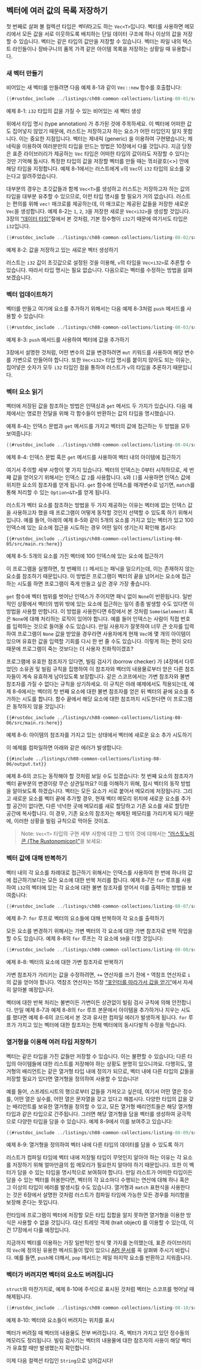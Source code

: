 ## 벡터에 여러 값의 목록 저장하기

첫 번째로 살펴 볼 컬렉션 타입은 *벡터*라고도 하는 `Vec<T>`입니다. 벡터를
사용하면 메모리에서 모든 값을 서로 이웃하도록 배치하는 단일 데이터 구조에 하나
이상의 값을 저장할 수 있습니다. 벡터는 같은 타입의 값만을 저장할 수 있습니다.
벡터는 파일 내의 텍스트 라인들이나 장바구니의 품목 가격 같은 아이템 목록을
저장하는 상황일 때 유용합니다.

### 새 벡터 만들기

비어있는 새 벡터를 만들려면 다음 예제 8-1과 같이 `Vec::new` 함수를
호출합니다:

```rust
{{#rustdoc_include ../listings/ch08-common-collections/listing-08-01/src/main.rs:here}}
```

<span class="caption">예제 8-1: `i32` 타입의 값을 가질 수 있는 비어있는 새 벡터
생성</span>

위에서 타입 명시 (type annotation) 가 추가된 것에 주목하세요. 이 벡터에 어떠한
값도 집어넣지 않았기 때문에, 러스트는 저장하고자 하는 요소가 어떤 타입인지
알지 못합니다. 이는 중요한 지점입니다. 벡터는 제네릭 (generic) 을 이용하여 구현됐습니다;
제네릭을 이용하여 여러분만의 타입을 만드는 방법은 10장에서 다룰 것입니다.
지금 당장은 표준 라이브러리가 제공하는 `Vec` 타입은 어떠한 타입의 값이라도 저장할
수 있다는 것만 기억해 둡시다. 특정한 타입의 값을 저장할 벡터를 만들 때는
꺾쇠괄호(<>) 안에 해당 타입을 지정합니다. 예제 8-1에서는 러스트에게
`v`의 `Vec`이 `i32` 타입의 요소를 갖는다고 알려주었습니다.

대부분의 경우는 초깃값들과 함께 `Vec<T>`를 생성하고 러스트는 저장하고자
하는 값의 타입을 대부분 유추할 수 있으므로, 이런 타입 명시를 할 필요가 거의
없습니다. 러스트는 편의를 위해 `vec!` 매크로를 제공하는데, 이 매크로는
제공된 값들을 저장한 새로운 `Vec`을 생성합니다. 예제 8-2는 `1`, `2`,
`3`을 저장한 새로운 `Vec<i32>`을 생성할 것입니다.
3장의 [“데이터 타입”][data-types]<!-- ignore -->절에서 본 것처럼,
기본 정수형이 `i32`기 때문에 여기서도 타입은 `i32`입니다.

```rust
{{#rustdoc_include ../listings/ch08-common-collections/listing-08-02/src/main.rs:here}}
```

<span class="caption">예제 8-2: 값을 저장하고 있는 새로운 벡터
생성하기</span>

러스트는 `i32` 값이 초깃값으로 설정된 것을 이용해, `v`의 타입을 `Vec<i32>`로
추론할 수 있습니다. 따라서 타입 명시는 필요 없습니다. 다음으로는 벡터를
수정하는 방법을 살펴보겠습니다.

### 벡터 업데이트하기

벡터를 만들고 여기에 요소를 추가하기 위해서는 다음 예제 8-3처럼
`push` 메서드를 사용할 수 있습니다:

```rust
{{#rustdoc_include ../listings/ch08-common-collections/listing-08-03/src/main.rs:here}}
```

<span class="caption">예제 8-3: `push` 메서드를 사용하여 벡터에 값을
추가하기</span>

3장에서 설명한 것처럼, 어떤 변수의 값을 변경하려면 `mut` 키워드를 사용하여
해당 변수를 가변으로 만들어야 합니다. 또한 `Vec<i32>` 타입 명시를 붙이지
않아도 되는 이유는, 집어넣은 숫자가 모두 `i32` 타입인 점을 통하여
러스트가 `v`의 타입을 추론하기 때문입니다.

### 벡터 요소 읽기

벡터에 저장된 값을 참조하는 방법은 인덱싱과 `get` 메서드 두 가지가 있습니다.
다음 예제에서는 명료한 전달을 위해 각 함수들이 반환하는 값의 타입을
명시했습니다.

예제 8-4는 인덱스 문법과 `get` 메서드를 가지고 벡터의 값에
접근하는 두 방법을 모두 보여줍니다:

```rust
{{#rustdoc_include ../listings/ch08-common-collections/listing-08-04/src/main.rs:here}}
```

<span class="caption">예제 8-4: 인덱스 문법 혹은 `get` 메서드를 사용하여
벡터 내의 아이템에 접근하기</span>

여기서 주의할 세부 사항이 몇 가지 있습니다. 벡터의 인덱스는 0부터 시작하므로,
세 번째 값을 얻어오기 위해서는 인덱스 값 `2`를 사용합니다.
`&`와 `[]`를 사용하면 인덱스 값에 위치한 요소의 참조자를 얻게 됩니다.
`get` 함수에 인덱스를 매개변수로 넘기면, `match`를 통해 처리할 수 있는
`Option<&T>`를 얻게 됩니다.

러스트가 벡터 요소를 참조하는 방법을 두 가지 제공하는 이유는 벡터에
없는 인덱스 값을 사용하고자 했을 때 프로그램이 어떻게 동작할
것인지 선택할 수 있도록 하기 위해서입니다. 예를 들어, 아래의 예제 8-5와
같이 5개의 요소를 가지고 있는 벡터가 있고 100 인덱스에 있는 요소에
접근을 시도하는 경우 어떤 일이 생기는지 확인해 봅시다:

```rust,should_panic,panics
{{#rustdoc_include ../listings/ch08-common-collections/listing-08-05/src/main.rs:here}}
```

<span class="caption">예제 8-5: 5개의 요소를 가진 벡터에 100 인덱스에 있는
요소에 접근하기</span>

이 프로그램을 실행하면, 첫 번째의 `[]` 메서드는 패닉을 일으키는데,
이는 존재하지 않는 요소를 참조하기 때문입니다. 이 방법은 프로그램이
벡터의 끝을 넘어서는 요소에 접근하는 시도를 하면 프로그램이 죽게
만들고 싶은 경우 가장 좋습니다.

`get` 함수에 벡터 범위를 벗어난 인덱스가 주어지면 패닉 없이 `None`이
반환됩니다. 일반적인 상황에서 벡터의 범위 밖에 있는 요소에 접근하는 일이
종종 발생할 수도 있다면 이 방법을 사용할 만합니다. 이 방법을 사용한다면
6장에서 본 것처럼 `Some(&element)` 혹은 `None`에 대해 처리하는 로직이
있어야 합니다. 예를 들어 인덱스는 사람이 직접 번호를 입력하는 것으로
들어올 수도 있습니다. 만일 사용자가 잘못하여 너무 큰 숫자를 입력하여
프로그램이 `None` 값을 받았을 경우라면 사용자에게 현재 `Vec`에
몇 개의 아이템이 있으며 유효한 값을 입력할 기회를 다시 한 번 줄 수도
있습니다. 이렇게 하는 편이 오타 때문에 프로그램이 죽는 것보다는 더 사용자
친화적이겠죠?

프로그램에 유효한 참조자가 있다면, 빌림 검사기 (borrow checker) 가 (4장에서
다루었던) 소유권 및 빌림 규칙을 집행하여 이 참조자와 벡터의 내용물로부터
얻은 다른 참조자들이 계속 유효하게 남아있도록 보장합니다. 같은 스코프에서는
가변 참조자와 불변 참조자를 가질 수 없다는 규칙을 상기하세요.
이 규칙은 아래 예제에서도 적용되는데, 예제 8-6에서는 벡터의 첫 번째
요소에 대한 불변 참조자를 얻은 뒤 벡터의 끝에 요소를 추가하는 시도를
합니다. 함수 끝에서 해당 요소에 대한 참조까지 시도한다면 이 프로그램은 동작하지
않을 것입니다:


```rust,ignore,does_not_compile
{{#rustdoc_include ../listings/ch08-common-collections/listing-08-06/src/main.rs:here}}
```

<span class="caption">예제 8-6: 아이템의 참조자를 가지고 있는 상태에서
벡터에 새로운 요소 추가 시도하기</span>

이 예제를 컴파일하면 아래와 같은 에러가 발생합니다:

```console
{{#include ../listings/ch08-common-collections/listing-08-06/output.txt}}
```


예제 8-6의 코드는 동작해야 할 것처럼 보일 수도 있겠습니다:
첫 번째 요소의 참조자가 벡터 끝부분의 변경이랑 무슨 상관일까요?
이를 이해하기 위해, 잠시 벡터의 동작 방법을 알아보도록 하겠습니다.
벡터는 모든 요소가 서로 붙어서 메모리에 저장됩니다. 그리고 새로운
요소를 벡터 끝에 추가할 경우, 현재 벡터 메모리 위치에 새로운 요소를
추가할 공간이 없다면, 다른 넉넉한 곳에 메모리를 새로 할당하고 기존
요소를 새로 할당한 공간에 복사합니다. 이 경우, 기존 요소의 참조자는
해제된 메모리를 가리키게 되기 때문에, 이러한 상황을 빌림 규칙으로
막아둔 것이죠.

> Note: `Vec<T>` 타입의 구현 세부 사항에 대한 그 밖의 것에 대해서는
> [“러스토노미콘 (The Rustonomicon)”][nomicon]을 보세요:

### 벡터 값에 대해 반복하기

벡터 내의 각 요소를 차례대로 접근하기 위해서는 인덱스를 사용하여
한 번에 하나의 값에 접근하기보다는 모든 요소에 대한 반복 처리를 합니다.
예제 8-7은 `for` 루프를 사용하여 `i32`의 벡터에 있는 각 요소에 대한
불변 참조자를 얻어서 이를 출력하는 방법을 보여줍니다:

```rust
{{#rustdoc_include ../listings/ch08-common-collections/listing-08-07/src/main.rs:here}}
```

<span class="caption">예제 8-7: `for` 루프로 벡터의 요소들에 대해
반복하여 각 요소를 출력하기</span>

모든 요소를 변경하기 위해서는 가변 벡터의 각 요소에 대한 가변
참조자로 반복 작업을 할 수도 있습니다. 예제 8-8의 `for` 루프는
각 요소에 `50`을 더할 것입니다:

```rust
{{#rustdoc_include ../listings/ch08-common-collections/listing-08-08/src/main.rs:here}}
```

<span class="caption">예제 8-8: 벡터의 요소에 대한 가변 참조자로
반복하기</span>

가변 참조자가 가리키는 값을 수정하려면,
`+=` 연산자를 쓰기 전에 `*` 역참조 연산자로 `i`의 값을 얻어야 합니다.
역참조 연산자는 15장
[“포인터를 따라가서 값을 얻기”][deref]에서
자세히 알아볼 예정입니다.

벡터에 대한 반복 처리는 불변이든 가변이든 상관없이 빌림 검사 규칙에
의해 안전합니다. 만일 예제 8-7과 예제 8-8의 `for` 루프
본문에서 아이템을 추가하거나 지우는 시도를 했다면 예제 8-6의
코드에서 본 것과 유사한 컴파일 에러가 발생하게 됩니다. `for` 루프가
가지고 있는 벡터에 대한 참조자는 전체 벡터에의 동시다발적 수정을
막습니다.

### 열거형을 이용해 여러 타입 저장하기

벡터는 같은 타입을 가진 값들만 저장할 수 있습니다. 이는 불편할
수 있습니다; 다른 타입의 아이템들에 대한 리스트를 저장해야 하는 상황도
분명히 있으니까요. 다행히도, 열거형의 배리언트는 같은 열거형 타입
내에 정의가 되므로, 벡터 내에 다른 타입의 값들을 저장할 필요가 있다면
열거형을 정의하여 사용할 수 있습니다!

예를 들어, 스프레드시트의 행으로부터 값들을 가져오고 싶은데, 여기서 어떤
열은 정수를, 어떤 열은 실수를, 어떤 열은 문자열을 갖고 있다고 해봅시다.
다양한 타입의 값을 갖는 배리언트를 보유한 열거형을 정의할 수 있고,
모든 열거형 배리언트들은 해당 열거형 타입과 같은 타입으로 간주됩니다.
그러면 해당 열거형을 담을 벡터를 생성하여 궁극적으로 다양한 타입을
담을 수 있습니다. 예제 8-9에서 이를 보여주고 있습니다:

```rust
{{#rustdoc_include ../listings/ch08-common-collections/listing-08-09/src/main.rs:here}}
```

<span class="caption">예제 8-9: 열거형을 정의하여 벡터 내에 다른
타입의 데이터를 담을 수 있도록 하기</span>

러스트가 컴파일 타임에 벡터 내에 저장될 타입이 무엇인지 알아야 하는
이유는 각 요소를 저장하기 위해 얼마만큼의 힙 메모리가 필요한지 알아야 하기
때문입니다. 또한 이 벡터가 담을 수 있는 타입을 명시적으로 보여줘야 합니다. 만일
러스트가 어떠한 타입이든 담을 수 있는 벡터를 허용한다면, 벡터의 각 요소마다
수행되는 연산에 대해 하나 혹은 그 이상의 타입이 에러를 발생시킬 수도 있습니다.
열거형과 `match` 표현식을 사용한다는 것은 6장에서 설명한 것처럼 러스트가
컴파일 타임에 가능한 모든 경우를 처리함을 보장해 준다는 뜻입니다.

런타임에 프로그램이 벡터에 저장할 모든 타입 집합을 알지 못하면
열거형을 이용한 방식은 사용할 수 없을 것입니다. 대신 트레잇 객체 (trait object) 를
이용할 수 있는데, 이건 17장에서 다룰 예정입니다.

지금까지 벡터를 이용하는 가장 일반적인 방식 몇 가지를 논의했는데, 표준
라이브러리의 `Vec`에 정의된 유용한 메서드들이 많이 있으니
[API 문서][vec-api]<!-- ignore -->를 꼭 살펴봐 주시기 바랍니다. 예를 들면,
`push`에 더해서, `pop` 메서드는 제일 마지막 요소를 반환하고 지워줍니다.

### 벡터가 버려지면 벡터의 요소도 버려집니다

`struct`와 마찬가지로, 예제 8-10에 주석으로 표시된 것처럼
벡터는 스코프를 벗어날 때 해제됩니다.

```rust
{{#rustdoc_include ../listings/ch08-common-collections/listing-08-10/src/main.rs:here}}
```

<span class="caption">예제 8-10: 벡터와 요소들이 버려지는 위치를
표시</span>

벡터가 버려질 때 벡터의 내용물도 전부 버려집니다. 즉, 벡터가 가지고
있던 정수들의 메모리도 정리됩니다. 빌림 검사기는 벡터의 내용물에
대한 참조자의 사용이 해당 벡터가 유효할 때만 발생했는지
확인합니다.

이제 다음 컬렉션 타입인 `String`으로 넘어갑시다!

[data-types]: ch03-02-data-types.html#data-types
[nomicon]: ../nomicon/vec/vec.html
[vec-api]: ../std/vec/struct.Vec.html
[deref]: ch15-02-deref.html#following-the-pointer-to-the-value-with-the-dereference-operator
